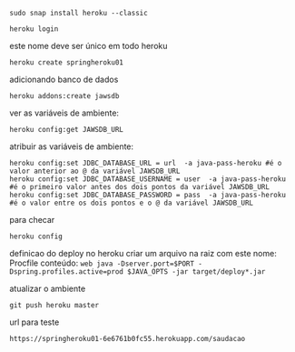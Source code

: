 

```shell
sudo snap install heroku --classic
```

```shell
heroku login
```

este nome deve ser único em todo heroku
```shell
heroku create springheroku01
```

adicionando banco de dados
```shell
heroku addons:create jawsdb
```

ver as variáveis de ambiente:
```shell
heroku config:get JAWSDB_URL
```

atribuir as variáveis de ambiente:
```shell
heroku config:set JDBC_DATABASE_URL = url  -a java-pass-heroku #é o valor anterior ao @ da variável JAWSDB_URL
heroku config:set JDBC_DATABASE_USERNAME = user  -a java-pass-heroku #é o primeiro valor antes dos dois pontos da variável JAWSDB_URL
heroku config:set JDBC_DATABASE_PASSWORD = pass  -a java-pass-heroku #é o valor entre os dois pontos e o @ da variável JAWSDB_URL
```

para checar
```shell
heroku config
```

definicao do deploy no heroku
criar um arquivo na raiz com este nome: Procfile
conteúdo:
``
web java -Dserver.port=$PORT -Dspring.profiles.active=prod $JAVA_OPTS -jar target/deploy*.jar
``

atualizar o ambiente
```shell
git push heroku master
```

url para teste
```link
https://springheroku01-6e6761b0fc55.herokuapp.com/saudacao
```